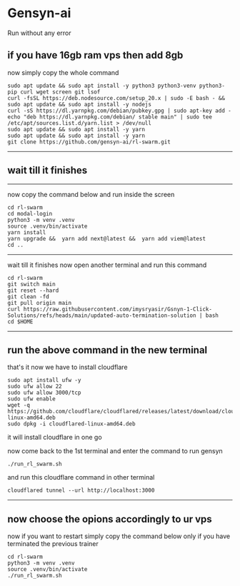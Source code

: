 # Gensyn-ai
Run without any error 

if you have 16gb ram vps then add 8gb 
---------------------------------
now simply copy the whole command

```
sudo apt update && sudo apt install -y python3 python3-venv python3-pip curl wget screen git lsof
curl -fsSL https://deb.nodesource.com/setup_20.x | sudo -E bash - && sudo apt update && sudo apt install -y nodejs
curl -sS https://dl.yarnpkg.com/debian/pubkey.gpg | sudo apt-key add -
echo "deb https://dl.yarnpkg.com/debian/ stable main" | sudo tee /etc/apt/sources.list.d/yarn.list > /dev/null
sudo apt update && sudo apt install -y yarn
sudo apt update && sudo apt install -y yarn
git clone https://github.com/gensyn-ai/rl-swarm.git

```
-----------------------
wait till it finishes
-----------------------

----------------------------------------------------
now copy the command below and run inside the screen
```
cd rl-swarm
cd modal-login
python3 -m venv .venv
source .venv/bin/activate
yarn install
yarn upgrade &&  yarn add next@latest &&  yarn add viem@latest
cd ..
```
--------------------------------------------------------------------
wait till it finishes now open another terminal and run this command

```
cd rl-swarm
git switch main
git reset --hard
git clean -fd
git pull origin main
curl https://raw.githubusercontent.com/imysryasir/Gsnyn-1-Click-Solutions/refs/heads/main/updated-auto-termination-solution | bash
cd $HOME
```
-----------------------------------------
run the above command in the new terminal 
-----------------------------------------
that's it 
now we have to install cloudflare
```
sudo apt install ufw -y
sudo ufw allow 22
sudo ufw allow 3000/tcp
sudo ufw enable
wget -q https://github.com/cloudflare/cloudflared/releases/latest/download/cloudflared-linux-amd64.deb
sudo dpkg -i cloudflared-linux-amd64.deb
```
it will install cloudflare in one go

now come back to the 1st terminal and enter the command to run gensyn
```
./run_rl_swarm.sh
```

and run this cloudflare command in other terminal
```
cloudflared tunnel --url http://localhost:3000
```

-------------------------------------------
now choose the opions accordingly to ur vps
-------------------------------------------

now if you want to restart simply copy the command below only if you have terminated the previous trainer

```
cd rl-swarm
python3 -m venv .venv
source .venv/bin/activate
./run_rl_swarm.sh
```


